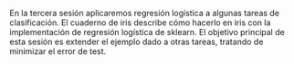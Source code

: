 En la tercera sesión aplicaremos regresión logística a algunas tareas de clasificación.
El cuaderno de iris describe cómo hacerlo en iris con la implementación
de regresión logística de sklearn. El objetivo principal
de esta sesión es extender el ejemplo dado a otras tareas,
tratando de minimizar el error de test.
